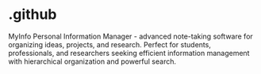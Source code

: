 # .github
MyInfo Personal Information Manager - advanced note-taking software for organizing ideas, projects, and research. Perfect for students, professionals, and researchers seeking efficient information management with hierarchical organization and powerful search.
